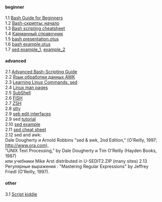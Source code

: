 #### beginner
1.1 [Bash Guide for Beginners](https://www.tldp.org/LDP/Bash-Beginners-Guide/html/)  
1.2 [Bash-скрипты: начало](https://habr.com/ru/company/ruvds/blog/325522/)  
1.3 [Bash scripting cheatsheet](https://devhints.io/bash)  
1.4 [Карманный справочник](https://slack-files.com/files-pri-safe/T73A2HU1L-FTEKZQ882/bash_____________________________________________________________.pdf?c=1582268809-f7a8d24379df527139424f9186e778ea4758fa9a)  
1.5 [bash presentation.otus](https://otus.ru/media-private/bb/be/%D0%A2%D0%B5%D0%BE%D1%80%D0%B8%D1%8F_Bash-5373-bbbe25.pdf?hash=ElEps9phUnYcI2rTFQ5SIA&expires=1582295049)  
1.6 [bash example.otus](https://gitlab.com/otus_linux/stands-05-bash)  
1.7 [sed example_1](http://www.lissyara.su/doc/programming/sed/), [example_2](http://ant0.ru/sed1line.html)

#### advanced
2.1  [Advanced Bash-Scripting Guide](https://www.opennet.ru/docs/RUS/bash_scripting_guide/)  
2.2  [Язык обработки данных AWK](https://www.opennet.ru/docs/RUS/awk/)  
2.3  [Learning Linux Commands: sed](https://linuxconfig.org/learning-linux-commands-sed)  
2.4  [Linux man pages](https://linux.die.net/man/)  
2.5  [SubShell](https://mywiki.wooledge.org/SubShell)  
2.6  [FISH](https://github.com/oh-my-fish/oh-my-fish)  
2.7  [ZSH](https://github.com/ohmyzsh/ohmyzsh)  
2.8  [stty](https://linux.die.net/man/1/stty)  
2.9  [seb edit interfaces](http://ant0.ru/sed_edit_interfaces.html)  
2.9 sed [tutorial](https://www.grymoire.com/Unix/Sed.html)  
2.10 [sed example](http://sed.sourceforge.net/sed1line.txt)   
2.11 [sed cheat sheet](https://catonmat.net/ftp/sed.stream.editor.cheat.sheet.pdf)  
2.12 sed and awk:  
Dale Dougherty и Arnold Robbins "sed & awk, 2nd Edition," (O'Reilly, 1997; http://www.ora.com),   
"UNIX Text Processing," by Dale Dougherty и Tim O'Reilly (Hayden Books, 1987)  
или учебники Mike Arst distributed in U-SEDIT2.ZIP (many sites)
2.13 Регулярные выражения : "Mastering Regular Expressions" by Jeffrey Friedl (O'Reilly, 1997).  

#### other  
3.1 [Script kiddie](https://ru.wikipedia.org/wiki/Скрипт-кидди)
